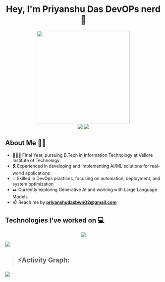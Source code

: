 <h1 align="center">Hey, I'm Priyanshu Das DevOPs nerd 👾</h1>
<!-- <p align="left"> <img src="https://komarev.com/ghpvc/?username=priyanshu-exe&label=Profile%20views&color=0e75b6&style=flat" alt="priyanshu-exe" /> </p> -->
<div align = "center">
  <img src="https://undo.io/media/uploads/files/Frustrated_programmer_qeR3D5O.gif" width="300"/>

<div>
<a href="https://www.linkedin.com/in/priyanshudas22" target="_blank"><img src="https://img.shields.io/badge/LinkedIn-0077B5?style=for-the-badge&logo=linkedin&logoColor=white" target="_blank"></a>
<a href = "mailto:priyanshudasbwn02@gmail..com"><img src="https://img.shields.io/badge/-Gmail-%23333?style=for-the-badge&logo=gmail&logoColor=white" target="_blank"></a>
</div>
</div>

## About Me 🙋‍♂️
- 🧑🏼‍🎓 Final Year, pursuing B.Tech in Information Technology at Vellore Institute of Technology
- 🎗️ Experienced in developing and implementing AI/ML solutions for real-world applications
- 💡 Skilled in DevOps practices, focusing on automation, deployment, and system optimization
- ✒️ Currently exploring Generative AI and working with Large Language Models
- 📫 Reach me by **priyanshudasbwn02@gmail.com**


## Technologies I've worked on 💻
<p align="center">
  <a href="https://skillicons.dev">
    <img src="https://skillicons.dev/icons?i=aws,git,java,python,mysql,html,css,javascript,react,bash,kubernetes,docker,jenkins,terraform,linux,sklearn,tensorflow,fastapi,flask,pytorch,&perline=10" />
  </a>
</p>


<img src="https://user-images.githubusercontent.com/73097560/115834477-dbab4500-a447-11eb-908a-139a6edaec5c.gif">

><h2 align="left">⚡Activity Graph:</h2>
<img align="center" src="https://github-readme-activity-graph.vercel.app/graph?username=priyanshu-exe&theme=github-compact"/>

